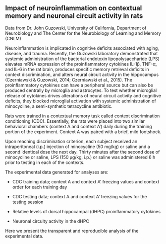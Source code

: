 ## Impact of neuroinflammation on contextual memory and neuronal circuit activity in rats 

Data from Dr. John Guzowski, University of California, Department of Neurobiology and The Center for the Neurobiology of Learning and Memory (CNLM)

Neuroinflammation is implicated in cognitive deficits associated with aging, disease, and trauma. Recently, the Guzowski laboratory demonstrated that systemic administration of the bacterial endotoxin lipopolysaccharide (LPS) elevates mRNA expression of the proinflammatory cytokines IL-1β, TNF-α, and IL-6 in the rat brain, produces specific memory retrieval deficits in context discrimination, and alters neural circuit activity in the hippocampus (Czerniawski & Guzowski, 2014; Czerniawski et al., 2015). The proinflammatory cytokines can have a peripheral source but can also be produced centrally by microglia and astrocytes. To test whether microglial release of cytokines drives alterations of neural circuit activity and cognitive deficits, they blocked microglial activation with systemic administration of minocycline, a semi-synthetic tetracycline antibiotic.

Rats were trained in a contextual memory task called context discrimination conditioning (CDC). Essentially, the rats were placed into two similar behavioral chambers (context A and context A’) daily during the training portion of the experiment. Context A was paired with a brief, mild footshock.

Upon reaching discrimination criterion, each subject received an intraperitoneal (i.p.) injection of minocycline (50 mg/kg) or saline and a second identical dose the next day. Thirty minutes after the second dose of minocycline or saline, LPS (150 μg/kg, i.p.) or saline was administered 6 h prior to testing in each of the contexts.

The experimental data generated for analyses are:

* CDC training data; context A and context A’ freezing values and context order for each training day

* CDC testing data; context A and context A’ freezing values for the testing session

* Relative levels of dorsal hippocampal (dHPC) proinflammatory cytokines

* Neuronal circuity activity in the dHPC

Here we present the transparent and reproducible analysis of the experimental data.
